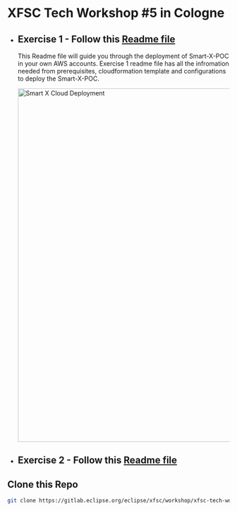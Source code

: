 # XFSC Tech Workshop #5 in Cologne

-   ## **Exercise 1** - Follow this [Readme file](./Exercise-1/README.md)

    This Readme file will guide you through the deployment of Smart-X-POC in your own AWS accounts. Exercise 1 readme file has all the infromation needed from prerequisites, cloudformation template and configurations to deploy the Smart-X-POC.

    <p>
    <img src="./Exercise-1/img/smart-x-cloud.png" alt="Smart X Cloud Deployment" width="800">
    </p>

-   ## **Exercise 2** - Follow this [Readme file](./Exercise-2/README.md)

## Clone this Repo

```sh
git clone https://gitlab.eclipse.org/eclipse/xfsc/workshop/xfsc-tech-workshop-5/documentation-for-xfsc-tech-workshop-5.git
```
